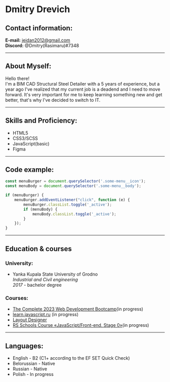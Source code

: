 # Dmitry Drevich  
## Contact information:

**E-mail:** jeidan2012@gmail.com  
**Discord:** @Dmitry(Rasimaru)#7348  

---

## About Myself:  
Hello there!  
I'm a BIM CAD Structural Steel Detailer with a 5 years of experience, but a year ago I've realized that my current job is a deadend and I need to move forward. It's very important for me to keep learning something new and get better, that's why I've decided to switch to IT.  

---

## Skills and Proficiency:  
- HTML5  
- CSS3/SCSS  
- JavaScript(basic)  
- Figma  

---

## Code example:  
```javascript
const menuBurger = document.querySelector('.some-menu__icon');
const menuBody = document.querySelector('.some-menu__body');

if (menuBurger) {
	menuBurger.addEventListener("click", function (e) {
		menuBurger.classList.toggle('_active');
		if (menuBody) {
			menuBody.classList.toggle('_active');
		}
	});
}
```

---

## **Education & courses**
### **University:**
- Yanka Kupala State University of Grodno   
*Industrial and Civil engineering*  
*2017* - bachelor degree  
### **Courses:**  
- [The Complete 2023 Web Development Bootcamp](https://www.udemy.com/course/the-complete-web-development-bootcamp/)(in progress)  
- [learn.javascript.ru](https://learn.javascript.ru/first-steps) (in progress)  
- [Layout Designer](https://edu.fls.guru/)  
- [RS Schools Course «JavaScript/Front-end. Stage 0»](https://rs.school/js-stage0/)(in progress)  

---

## Languages:
- English \- B2 (C1+ according to the EF SET Quick Check)
- Belorussian \- Native
- Russian \- Native
- Polish \- In progress